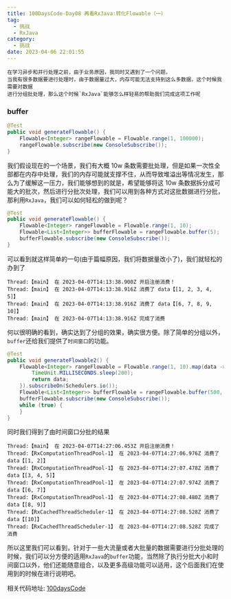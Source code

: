 ```yaml
---
title: 100DaysCode-Day08 再看RxJava:转化Flowable（一）
tag:
  - 挑战
  - RxJava
category:
  - 挑战
date: 2023-04-06 22:01:55
---
```


    在学习异步和并行处理之前，由于业务原因，我同时又遇到了一个问题，
    当我有很多数据要进行处理时，由于数据量过大，内存可能无法支持到这么多数据，这个时候我需要对数据
    进行分组批处理，那么这个时候`RxJava`能够怎么样轻易的帮助我们完成这项工作呢

### buffer

```java
@Test
public void generateFlowable() {
    Flowable<Integer> rangeFlowable = Flowable.range(1, 100000);
    rangeFlowable.subscribe(new ConsoleSubscribe());
}
```

我们假设现在的一个场景，我们有大概 10w 条数需要批处理，但是如果一次性全部都在内存中处理，我们的内存可能就支撑不住，从而导致堆溢出等情况发生，那么为了缓解这一压力，我们能够想到的就是，希望能够将这 10w 条数据拆分成可能大的批次，然后进行分批次处理，我们可以用到各种方式对这批数据进行分批，那利用`RxJava`，我们可以如何轻松的做到呢？

```java
@Test
public void generateFlowable() {
    Flowable<Integer> rangeFlowable = Flowable.range(1, 10);
    Flowable<List<Integer>> bufferFlowable = rangeFlowable.buffer(5);
    bufferFlowable.subscribe(new ConsoleSubscribe());
}
```

可以看到就这样简单的一句(由于篇幅原因，我们将数据量改小了)，我们就轻松的办到了

```console
Thread:【main】 在 2023-04-07T14:13:38.900Z 开启注册消费！
Thread:【main】 在 2023-04-07T14:13:38.916Z 消费了 data【[1, 2, 3, 4, 5]】
Thread:【main】 在 2023-04-07T14:13:38.916Z 消费了 data【[6, 7, 8, 9, 10]】
Thread:【main】 在 2023-04-07T14:13:38.916Z 完成了消费
```

何以很明确的看到，确实达到了分组的效果，确实很方便。除了简单的分组以外，`buffer`还给我们提供了`时间窗口`的功能。

```java
@Test
public void generateFlowable2() {
    Flowable<Integer> rangeFlowable = Flowable.range(1, 10).map(data -> {
        TimeUnit.MILLISECONDS.sleep(200);
        return data;
    }).subscribeOn(Schedulers.io());
    Flowable<List<Integer>> bufferFlowable = rangeFlowable.buffer(500, TimeUnit.MILLISECONDS);
    bufferFlowable.subscribe(new ConsoleSubscribe());
    while (true) {
    }
}
```

同时我们得到了由时间窗口分批的结果

```console
Thread:【main】 在 2023-04-07T14:27:06.453Z 开启注册消费！
Thread:【RxComputationThreadPool-1】 在 2023-04-07T14:27:06.976Z 消费了 data【[1, 2]】
Thread:【RxComputationThreadPool-1】 在 2023-04-07T14:27:07.478Z 消费了 data【[3, 4, 5]】
Thread:【RxComputationThreadPool-1】 在 2023-04-07T14:27:07.974Z 消费了 data【[6, 7]】
Thread:【RxComputationThreadPool-1】 在 2023-04-07T14:27:08.480Z 消费了 data【[8, 9]】
Thread:【RxCachedThreadScheduler-1】 在 2023-04-07T14:27:08.528Z 消费了 data【[10]】
Thread:【RxCachedThreadScheduler-1】 在 2023-04-07T14:27:08.528Z 完成了消费

```

所以这里我们可以看到，针对于一些大流量或者大批量的数据需要进行分批处理的时候，我们可以分方便的适用`RxJava`的`buffer`功能，当然除了执行分批大小和时间窗口以外，他们还能随意组合，以及更多高级功能可以适用，这个后面我们在使用到的时候在进行说明吧。

相关代码地址:
[100daysCode](https://github.com/dgjungleP/100days-code-round1)
